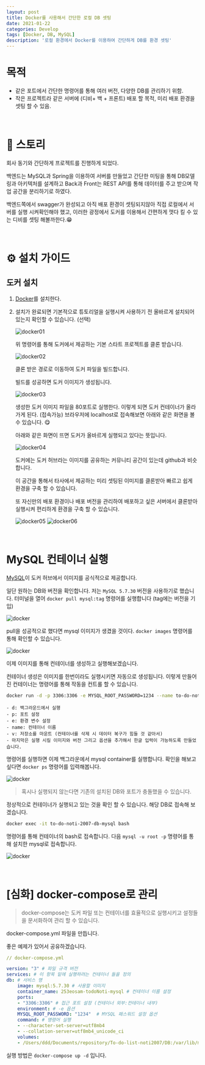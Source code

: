 ```yaml
---
layout: post
title: Docker를 사용해서 간단한 로컬 DB 셋팅
date: 2021-01-22
categories: Develop
tags: [Docker, DB, MySQL]
description: '로컬 환경에서 Docker를 이용하여 간단하게 DB를 환경 셋팅'
---
```


# 목적

-   같은 포트에서 간단한 명령어를 통해 여러 버전, 다양한 DB를 관리하기 위함.
-   작은 프로젝트라 같은 서버에 (디비+ 백 + 프론트) 배포 할 목적, 미리 배포 환경을 셋팅 할 수 있음.

<br>

# 📖 스토리

회사 동기와 간단하게 프로젝트를 진행하게 되었다.

백엔드는 MySQL과 Spring을 이용하여 서버를 만들었고 간단한 미팅을 통해 DB모델링과 아키텍처를 설계하고 Back과 Front는 REST API를 통해 데이터를 주고 받으며 작업 공간을 분리하기로 하였다.

백엔드쪽에서 swagger가 완성되고 아직 배포 환경이 셋팅되지않아 직접 로컬에서 서버를 실행 시켜확인해야 했고, 이러한 광정에서 도커를 이용해서 간편하게 껏다 킬 수 있는 디비를 셋팅 해볼까한다.😁

<br>

# ⚙️ 설치 가이드

## 도커 설치

1. [Docker](https://www.notion.so/donaldd/Docker-2a385060554b429aac487405550d11fc#6676687b26554c0cbc00903dd4b2446b)를 설치한다.

2. 설치가 완료되면 기본적으로 튜토리얼을 실행시켜 사용하기 전 올바르게 설치되어있는지 확인할 수 있습니다. (선택)

    ![docker01](/assets/posts/make-local-db-container-using-docker/docker01.png)

    위 명령어를 통해 도커에서 제공하는 기본 스타트 프로젝트를 클론 받습니다.

    ![docker02](/assets/posts/make-local-db-container-using-docker/docker02.png)

    클론 받은 경로로 이동하여 도커 파일을 빌드합니다.
    
    빌드를 성공하면 도커 이미지가 생성됩니다.

    ![docker03](/assets/posts/make-local-db-container-using-docker/docker03.png)

    생성한 도커 이미지 파일을 80포트로 실행한다. 이렇게 되면 도커 컨테이너가 올라가게 된다. (접속가능)
    브라우저에 localhost로 접속해보면 아래와 같은 화면을 볼 수 있습니다. 😋

    아래와 같은 화면이 뜨면 도커가 올바르게 실행되고 있다는 뜻입니다.

    ![docker04](/assets/posts/make-local-db-container-using-docker/docker04.png)

    도커에는 도커 허브라는 이미지를 공유하는 커뮤니티 공간이 있는데 github과 비슷합니다.

    이 공간을 통해서 타사에서 제공하는 미리 셋팅된 이미지를 클론받아 빠르고 쉽게 환경을 구축 할 수 있습니다.

    또 자신만의 배포 환경이나 배포 버전을 관리하여 배포하고 싶은 서버에서 클론받아 실행시켜 편리하게 환경을 구축 할 수 있습니다.
    
    ![docker05](/assets/posts/make-local-db-container-using-docker/docker05.png)
    ![docker06](/assets/posts/make-local-db-container-using-docker/docker06.png)

<br>

# MySQL 컨테이너 실행

[MySQL](https://hub.docker.com/_/mysql)이 도커 허브에서 이미지를 공식적으로 제공합니다.

일단 원하는 DB와 버전을 확인합니다. 저는 `MySQL 5.7.30` 버전을 사용하기로 했습니다.
터미널을 열어 `docker pull mysql:tag` 명령어를 실행합니다 (tag에는 버전을 기입)

![docker](/assets/posts/make-local-db-container-using-docker/docker07.png)

pull을 성공적으로 했다면 mysql 이미지가 생겼을 것이다.
`docker images` 명령어를 통해 확인할 수 있습니다.

![docker](/assets/posts/make-local-db-container-using-docker/docker08.png)

이제 이미지를 통해 컨테이너를 생성하고 실행해보겠습니다.

컨테이너 생성은 이미지를 한번이라도 실행시키면 자동으로 생성됩니다. 이렇게 만들어진 컨테이너는 명령어를 통해 작동을 컨트롤 할 수 있습니다.

```bash
docker run -d -p 3306:3306 -e MYSQL_ROOT_PASSWORD=1234 --name to-do-noti-2007-db-mysql -v /Users/ddd/Documents/repository/To-do-list2007/DB:/var/lib/mysql mysql:5.7.30 --character-set-server=utf8mb4 --collation-server=utf8mb4_unicode_ci
```

    - d: 백그라운드에서 실행
    - p: 포트 설정
    - e: 환경 변수 설정
    - name: 컨테이너 이름
    - v: 저장소를 마운트 (컨테이너를 삭제 시 데이터 복구가 힘들 것 같아서)
    - 마지막은 실행 시킬 이미지와 버전 그리고 옵션을 추가해서 한글 입력이 가능하도록 만들었습니다.

명령어를 실행하면 이제 백그라운에서 mysql container를 실행합니다.
확인을 해보고 싶다면 `docker ps` 명령어를 입력해봅니다.

![docker](/assets/posts/make-local-db-container-using-docker/docker09.png)

> 혹시나 실행되지 않는다면 기존의 설치된 DB와 포트가 충돌했을 수 있습니다.

정상적으로 컨테이너가 실행되고 있는 것을 확인 할 수 있습니다.
해당 DB로 접속해 보겠습니다.

```bash
docker exec -it to-do-noti-2007-db-mysql bash
```

명령어를 통해 컨테이너의 bash로 접속합니다. 다음 `mysql -u root -p` 명령어를 통해 설치한 mysql로 접속합니다.

![docker](/assets/posts/make-local-db-container-using-docker/docker10.png)

<br>

# [심화] docker-compose로 관리

> docker-compose는 도커 파일 또는 컨테이너를 효율적으로 실행시키고 설정들을 문서화하여 관리 할 수 있습니다.

docker-compose.yml 파일을 만듭니다.

좋은 예제가 있어서 공유하겠습니다.

```yml
// docker-compose.yml

version: "3" # 파일 규격 버전
services: # 이 항목 밑에 실행하려는 컨테이너 들을 정의
db: # 서비스 명
    image: mysql:5.7.30 # 사용할 이미지
    container_name: 253eosam-todoNoti-mysql # 컨테이너 이름 설정
    ports:
    - "3306:3306" # 접근 포트 설정 (컨테이너 외부:컨테이너 내부)
    environment: # -e 옵션
    MYSQL_ROOT_PASSWORD: "1234"  # MYSQL 패스워드 설정 옵션
    command: # 명령어 실행
    - --character-set-server=utf8mb4
    - --collation-server=utf8mb4_unicode_ci
    volumes:
    - /Users/ddd/Documents/repository/To-do-list-noti2007/DB:/var/lib/mysql # -v 옵션 (다렉토리 마운트 설정)
```

실행 방법은 `docker-compose up -d` 입니다.

